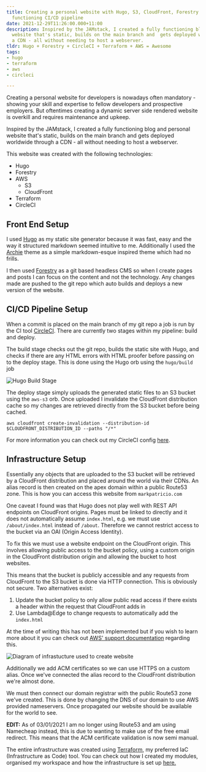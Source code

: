 ```yaml
---
title: Creating a personal website with Hugo, S3, CloudFront, Forestry with a fully
  functioning CI/CD pipeline
date: 2021-12-29T11:26:00.000+11:00
description: Inspired by the JAMstack, I created a fully functioning blog and personal
  website that's static, builds on the main branch and  gets deployed worldwide through
  a CDN - all without needing to host a webserver.
tldr: Hugo + Forestry + CircleCI + Terraform + AWS = Awesome
tags:
- hugo
- terraform
- aws
- circleci

---
```

Creating a personal website for developers is nowadays often mandatory - showing your skill and expertise to fellow developers and prospective employers. But oftentimes creating a dynamic server side rendered website is overkill and requires maintenance and upkeep.

Inspired by the JAMstack, I created a fully functioning blog and personal website that's static, builds on the main branch and  gets deployed worldwide through a CDN - all without needing to host a webserver.

This website was created with the following technologies:

* Hugo
* Forestry
* AWS
  * S3
  * CloudFront
* Terraform
* CircleCI

## Front End Setup

I used [Hugo](https://gohugo.io/ "Hugo") as my static site generator because it was fast, easy and the way it structured markdown seemed intuitive to me. Additionally I used the [Archie](https://themes.gohugo.io/themes/archie/ "Archie Hugo Theme") theme as  a simple markdown-esque inspired theme which had no frills.

I then used [Forestry](https://forestry.io/ "Forestry.io") as a git based headless CMS so when I create pages and posts I can focus on the content and not the technology. Any changes made are pushed to the git repo which auto builds and deploys a new version of the website.

## CI/CD Pipeline Setup

When a commit is placed on the main branch of my git repo a job is run by the CI tool [CircleCI](https://circleci.com/ "CircleCI"). There are currently two stages within my pipeline: build and deploy.

The build stage checks out the git repo, builds the static site with Hugo, and checks if there are any HTML errors with HTML proofer before passing on to the deploy stage. This is done using the Hugo orb using the `hugo/build` job

![Hugo Build  Stage](/uploads/circleci_build.png "Hugo Build Stage")

The deploy stage simply uploads the generated static files to an S3 bucket using the `aws-s3` orb. Once uploaded I invalidate the CloudFront distribution cache so my changes are retrieved directly from the S3 bucket before being cached.

    aws cloudfront create-invalidation --distribution-id $CLOUDFRONT_DISTRIBUTION_ID --paths "/*"

For more information you can check out my CircleCI config [here](https://github.com/sammaritan12/personal-website/blob/main/.circleci/config.yml "My CircleCI config").

## Infrastructure Setup

Essentially any objects that are uploaded to the S3 bucket will be retrieved by a CloudFront distribution and placed around the world via their CDNs. An alias record is then created on the apex domain within a public Route53 zone. This is how you can access this website from `markpatricio.com`

One caveat I found was that Hugo does not play well with REST API endpoints on CloudFront origins. Pages must be linked to directly and it does not automatically assume `index.html`, e.g. we must use `/about/index.html` instead of `/about`. Therefore we cannot restrict access to the bucket via an OAI (Origin Access Identity).

To fix this we must use a website endpoint on the CloudFront origin. This involves allowing public access to the bucket policy, using a custom origin in the CloudFront distribution origin and allowing the bucket to host websites.

This means that the bucket is publicly accessible and any requests from CloudFront to the S3 bucket is done via HTTP connection. This is obviously not secure. Two alternatives exist:

1. Update the bucket policy to only allow public read access if there exists a header within the request that CloudFront adds in
2. Use Lambda@Edge to change requests to automatically add the `index.html`

At the time of writing this has not been implemented but if you wish to learn more about it you can check out [AWS' support documentation](https://aws.amazon.com/premiumsupport/knowledge-center/cloudfront-serve-static-website/ "Hosting static website with S3 and CloudFront") regarding this.

![Diagram of infrastucture used to create website](/uploads/untitled-diagram-page-2-drawio.png "Infrastructure Diagram")

Additionally we add ACM certificates so we can use HTTPS on a custom alias. Once we've connected the alias record to the CloudFront distribution we're almost done.

We must then connect our domain registrar with the public Route53 zone we've created. This is done by changing the DNS of our domain to use AWS provided nameservers. Once propagated our website should be available for the world to see.

**EDIT:** As of 03/01/2021 I am no longer using Route53 and am using Namecheap instead, this is due to wanting to make use of the free email redirect. This means that the ACM certificate validation is now semi manual.

The entire infrastructure was created using [Terraform](https://www.terraform.io/ "Terraform"), my preferred IaC (Infrastructure as Code) tool. You can check out how I created my modules, organised my workspace and how the infrastructure is set up [here.](https://github.com/sammaritan12/terraform-personal-website "Terraform Personal Website")